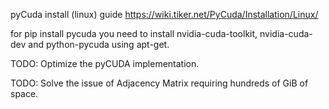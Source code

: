 pyCuda install (linux) guide https://wiki.tiker.net/PyCuda/Installation/Linux/

for pip install pycuda you need to install nvidia-cuda-toolkit, nvidia-cuda-dev and python-pycuda using apt-get.

TODO: Optimize the pyCUDA implementation.

TODO: Solve the issue of Adjacency Matrix requiring hundreds of GiB of space. 
